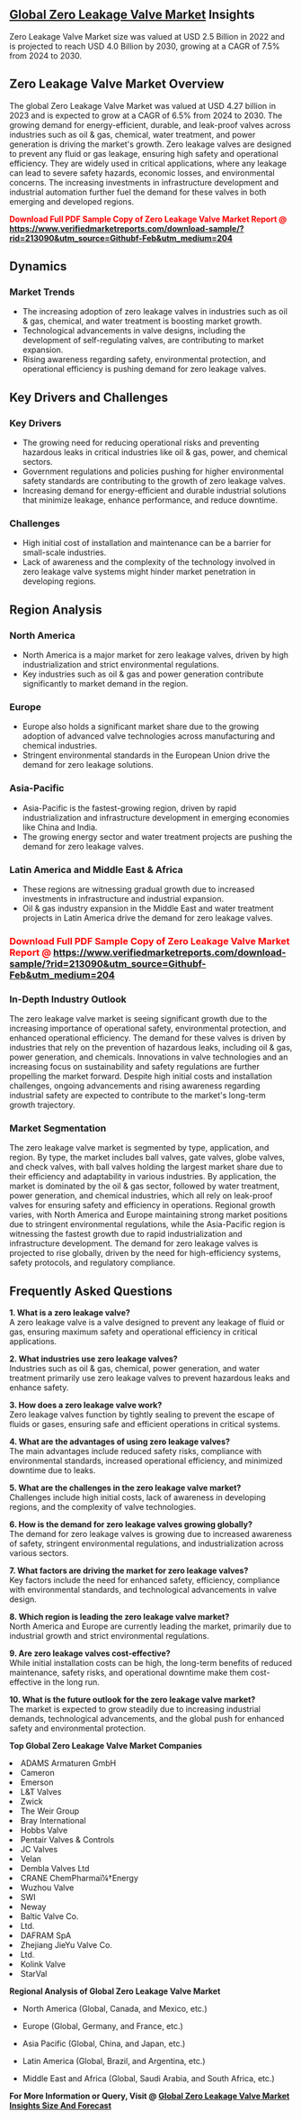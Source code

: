 <h2><a href="https://www.verifiedmarketreports.com/download-sample/?rid=213090&amp;utm_source=Githubf&amp;utm_medium=204" target="_blank">Global Zero Leakage Valve Market</a> Insights</h2><p>Zero Leakage Valve Market size was valued at USD 2.5 Billion in 2022 and is projected to reach USD 4.0 Billion by 2030, growing at a CAGR of 7.5% from 2024 to 2030.</p><p> <h2>Zero Leakage Valve Market Overview</h2> <p>The global Zero Leakage Valve Market was valued at USD 4.27 billion in 2023 and is expected to grow at a CAGR of 6.5% from 2024 to 2030. The growing demand for energy-efficient, durable, and leak-proof valves across industries such as oil & gas, chemical, water treatment, and power generation is driving the market's growth. Zero leakage valves are designed to prevent any fluid or gas leakage, ensuring high safety and operational efficiency. They are widely used in critical applications, where any leakage can lead to severe safety hazards, economic losses, and environmental concerns. The increasing investments in infrastructure development and industrial automation further fuel the demand for these valves in both emerging and developed regions.</p> <p><strong><p><span class=""><span style="color: #ff0000;"><strong>Download Full PDF Sample Copy of Zero Leakage Valve Market Report</strong> @ </span><a href="https://www.verifiedmarketreports.com/download-sample/?rid=213090&amp;utm_source=Githubf-Feb&amp;utm_medium=204" target="_blank">https://www.verifiedmarketreports.com/download-sample/?rid=213090&amp;utm_source=Githubf-Feb&amp;utm_medium=204</a></span></p></strong></p> <h2>Dynamics</h2> <h3>Market Trends</h3> <ul> <li>The increasing adoption of zero leakage valves in industries such as oil & gas, chemical, and water treatment is boosting market growth.</li> <li>Technological advancements in valve designs, including the development of self-regulating valves, are contributing to market expansion.</li> <li>Rising awareness regarding safety, environmental protection, and operational efficiency is pushing demand for zero leakage valves.</li> </ul> <h2>Key Drivers and Challenges</h2> <h3>Key Drivers</h3> <ul> <li>The growing need for reducing operational risks and preventing hazardous leaks in critical industries like oil & gas, power, and chemical sectors.</li> <li>Government regulations and policies pushing for higher environmental safety standards are contributing to the growth of zero leakage valves.</li> <li>Increasing demand for energy-efficient and durable industrial solutions that minimize leakage, enhance performance, and reduce downtime.</li> </ul> <h3>Challenges</h3> <ul> <li>High initial cost of installation and maintenance can be a barrier for small-scale industries.</li> <li>Lack of awareness and the complexity of the technology involved in zero leakage valve systems might hinder market penetration in developing regions.</li> </ul> <h2>Region Analysis</h2> <h3>North America</h3> <ul> <li>North America is a major market for zero leakage valves, driven by high industrialization and strict environmental regulations.</li> <li>Key industries such as oil & gas and power generation contribute significantly to market demand in the region.</li> </ul> <h3>Europe</h3> <ul> <li>Europe also holds a significant market share due to the growing adoption of advanced valve technologies across manufacturing and chemical industries.</li> <li>Stringent environmental standards in the European Union drive the demand for zero leakage solutions.</li> </ul> <h3>Asia-Pacific</h3> <ul> <li>Asia-Pacific is the fastest-growing region, driven by rapid industrialization and infrastructure development in emerging economies like China and India.</li> <li>The growing energy sector and water treatment projects are pushing the demand for zero leakage valves.</li> </ul> <h3>Latin America and Middle East & Africa</h3> <ul> <li>These regions are witnessing gradual growth due to increased investments in infrastructure and industrial expansion.</li> <li>Oil & gas industry expansion in the Middle East and water treatment projects in Latin America drive the demand for zero leakage valves.</li> </ul> <h3><p><span class=""><span style="color: #ff0000;"><strong>Download Full PDF Sample Copy of Zero Leakage Valve Market Report</strong> @ </span><a href="https://www.verifiedmarketreports.com/download-sample/?rid=213090&amp;utm_source=Githubf-Feb&amp;utm_medium=204" target="_blank">https://www.verifiedmarketreports.com/download-sample/?rid=213090&amp;utm_source=Githubf-Feb&amp;utm_medium=204</a></span></p></h3> <h3>In-Depth Industry Outlook</h3> <p>The zero leakage valve market is seeing significant growth due to the increasing importance of operational safety, environmental protection, and enhanced operational efficiency. The demand for these valves is driven by industries that rely on the prevention of hazardous leaks, including oil & gas, power generation, and chemicals. Innovations in valve technologies and an increasing focus on sustainability and safety regulations are further propelling the market forward. Despite high initial costs and installation challenges, ongoing advancements and rising awareness regarding industrial safety are expected to contribute to the market's long-term growth trajectory.</p> <h3>Market Segmentation</h3> <p>The zero leakage valve market is segmented by type, application, and region. By type, the market includes ball valves, gate valves, globe valves, and check valves, with ball valves holding the largest market share due to their efficiency and adaptability in various industries. By application, the market is dominated by the oil & gas sector, followed by water treatment, power generation, and chemical industries, which all rely on leak-proof valves for ensuring safety and efficiency in operations. Regional growth varies, with North America and Europe maintaining strong market positions due to stringent environmental regulations, while the Asia-Pacific region is witnessing the fastest growth due to rapid industrialization and infrastructure development. The demand for zero leakage valves is projected to rise globally, driven by the need for high-efficiency systems, safety protocols, and regulatory compliance.</p> <h2>Frequently Asked Questions</h2> <p><strong>1. What is a zero leakage valve?</strong><br> A zero leakage valve is a valve designed to prevent any leakage of fluid or gas, ensuring maximum safety and operational efficiency in critical applications.</p> <p><strong>2. What industries use zero leakage valves?</strong><br> Industries such as oil & gas, chemical, power generation, and water treatment primarily use zero leakage valves to prevent hazardous leaks and enhance safety.</p> <p><strong>3. How does a zero leakage valve work?</strong><br> Zero leakage valves function by tightly sealing to prevent the escape of fluids or gases, ensuring safe and efficient operations in critical systems.</p> <p><strong>4. What are the advantages of using zero leakage valves?</strong><br> The main advantages include reduced safety risks, compliance with environmental standards, increased operational efficiency, and minimized downtime due to leaks.</p> <p><strong>5. What are the challenges in the zero leakage valve market?</strong><br> Challenges include high initial costs, lack of awareness in developing regions, and the complexity of valve technologies.</p> <p><strong>6. How is the demand for zero leakage valves growing globally?</strong><br> The demand for zero leakage valves is growing due to increased awareness of safety, stringent environmental regulations, and industrialization across various sectors.</p> <p><strong>7. What factors are driving the market for zero leakage valves?</strong><br> Key factors include the need for enhanced safety, efficiency, compliance with environmental standards, and technological advancements in valve design.</p> <p><strong>8. Which region is leading the zero leakage valve market?</strong><br> North America and Europe are currently leading the market, primarily due to industrial growth and strict environmental regulations.</p> <p><strong>9. Are zero leakage valves cost-effective?</strong><br> While initial installation costs can be high, the long-term benefits of reduced maintenance, safety risks, and operational downtime make them cost-effective in the long run.</p> <p><strong>10. What is the future outlook for the zero leakage valve market?</strong><br> The market is expected to grow steadily due to increasing industrial demands, technological advancements, and the global push for enhanced safety and environmental protection.</p> </p><p><strong>Top Global Zero Leakage Valve Market Companies</strong></p><div data-test-id=""><p><li>ADAMS Armaturen GmbH</li><li> Cameron</li><li> Emerson</li><li> L&T Valves</li><li> Zwick</li><li> The Weir Group</li><li> Bray International</li><li> Hobbs Valve</li><li> Pentair Valves & Controls</li><li> JC Valves</li><li> Velan</li><li> Dembla Valves Ltd</li><li> CRANE ChemPharmaï¼†Energy</li><li> Wuzhou Valve</li><li> SWI</li><li> Neway</li><li> Baltic Valve Co.</li><li> Ltd.</li><li> DAFRAM SpA</li><li> Zhejiang JieYu Valve Co.</li><li> Ltd.</li><li> Kolink Valve</li><li> StarVal</li></p><div><strong>Regional Analysis of&nbsp;Global Zero Leakage Valve Market</strong></div><ul><li dir="ltr"><p dir="ltr">North America&nbsp;(Global, Canada, and Mexico, etc.)</p></li><li dir="ltr"><p dir="ltr">Europe (Global, Germany, and France, etc.)</p></li><li dir="ltr"><p dir="ltr">Asia Pacific&nbsp;(Global, China, and Japan, etc.)</p></li><li dir="ltr"><p dir="ltr">Latin America&nbsp;(Global, Brazil, and Argentina, etc.)</p></li><li dir="ltr">Middle East and Africa&nbsp;(Global, Saudi Arabia, and South Africa, etc.)</li></ul><p><strong>For More Information or Query, Visit @&nbsp;</strong><strong><a href="https://www.verifiedmarketreports.com/product/zero-leakage-valve-market/?utm_source=Githubf&amp;utm_medium=204" target="_blank">Global Zero Leakage Valve Market Insights Size And Forecast</a></strong></p></div>
